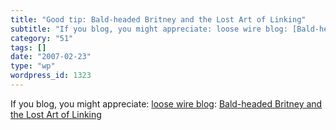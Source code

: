 ```yaml
---
title: "Good tip: Bald-headed Britney and the Lost Art of Linking"
subtitle: "If you blog, you might appreciate: loose wire blog: [Bald-headed Br..."
category: "51"
tags: []
date: "2007-02-23"
type: "wp"
wordpress_id: 1323
---
```

If you blog, you might appreciate: [loose wire blog](http://www.loosewireblog.com/): [Bald-headed Britney and the Lost Art of Linking](http://feeds.feedburner.com/~r/LooseWire/~3/94131923/baldheaded_brit.html)